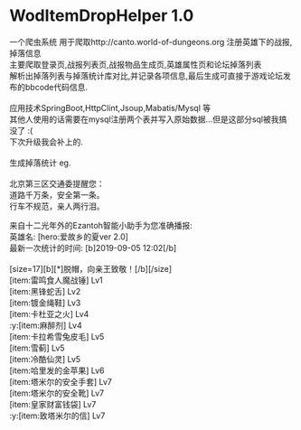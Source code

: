 # WodItemDropHelper 1.0

一个爬虫系统 用于爬取http://canto.world-of-dungeons.org 注册英雄下的战报,掉落信息<br/>
主要爬取登录页,战报列表页,战报物品生成页,英雄属性页和论坛掉落列表<br/>
解析出掉落列表与掉落统计库对比,并记录各项信息,最后生成可直接于游戏论坛发布的bbcode代码信息.<br/>
<br/>
应用技术SpringBoot,HttpClint,Jsoup,Mabatis/Mysql 等<br/>
其他人使用的话需要在mysql注册两个表并写入原始数据...但是这部分sql被我搞没了 :(<br/>
下次升级我会补上的.<br/>
<br/>
生成掉落统计 eg.<br/>
<br/>
北京第三区交通委提醒您：<br/>
道路千万条，安全第一条。<br/>
行车不规范，亲人两行泪。<br/>

来自十二光年外的Ezantoh智能小助手为您准确播报:<br/>
英雄名: [hero:爱故乡的夏ver 2.0]<br/>
最新一次统计的时间: [b]2019-09-05 12:02[/b]<br/>
<br/>
[size=17][b][*]脱帽，向亲王致敬！[/b][/size]<br/>
[item:雷鸣食人魔战锤] Lv1<br/>
[item:黑锋蛇舌] Lv2<br/>
[item:镀金绳鞋] Lv3<br/>
[item:卡杜亚之火] Lv4<br/>
:y:[item:麻醉剂] Lv4<br/>
[item:卡拉希雪兔皮毛] Lv5<br/>
[item:雪蓟] Lv5<br/>
[item:冷酷仙灵] Lv5<br/>
[item:哈里发的金苹果] Lv6<br/>
[item:塔米尔的安全手套] Lv7<br/>
[item:塔米尔的安全靴] Lv7<br/>
[item:皇家财富钱袋] Lv7<br/>
:y:[item:致塔米尔的信] Lv7<br/>

